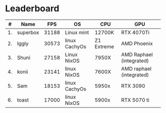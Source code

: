 # Leaderboard

|# | Name     | FPS   | OS            | CPU        | GPU                      |
|--|----------|-------|---------------|------------|--------------------------|
|1.| superbox | 31188 | Linux mint    | 12700K     | RTX 4070Ti               |
|2.| Iggly    | 30573 | linux CachyOs | Z1 Extreme | AMD Phoenix              |
|3.| Shuni    | 27158 | Linux NixOS   | 7950X      | AMD Raphael (integrated) |
|4.| konii    | 23141 | linux NixOS   | 7600X      | AMD raphael (integrated) |
|5.| Sam      | 18153 | linux CachyOs | 5950x      | RTX 3090                 |
|6.| toast    | 17000 | linux NixOS   | 5900x      | RTX 5070 ti              |
